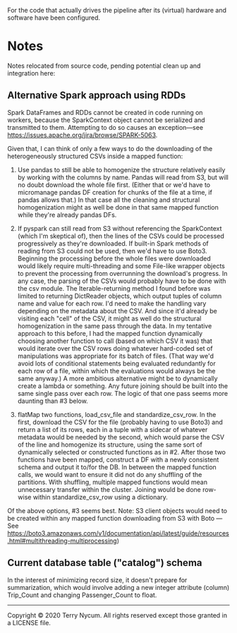 For the code that actually drives the pipeline after its (virtual) hardware and software have been configured.

# Notes

Notes relocated from source code, pending potential clean up and integration here:

## Alternative Spark approach using RDDs

Spark DataFrames and RDDs cannot be created in code running on workers, because the SparkContext object cannot be 
serialized and transmitted to them. Attempting to do so causes an exception—see 
https://issues.apache.org/jira/browse/SPARK-5063.

Given that, I can think of only a few ways to do the downloading of the heterogeneously structured CSVs inside a
mapped function:
1. Use pandas to still be able to homogenize the structure relatively easily by working with the columns by name.
Pandas will read from S3, but will no doubt download the whole file first. (Either that or we'd have to micromanage 
pandas DF creation for chunks of the file at a time, if pandas allows that.) In that case all the cleaning and 
structural homogenization might as well be done in that same mapped function while they're already pandas DFs.

2. If pyspark can still read from S3 without referencing the SparkContext (which I'm skeptical of), then the lines
of the CSVs could be processed progressively as they're downloaded. If built-in Spark methods of reading from
S3 could not be used, then we'd have to use Boto3. Beginning the processing before the whole files were
downloaded would likely require multi-threading and some File-like wrapper objects to prevent the processing from
overrunning the download's progress. In any case, the parsing of the CSVs would probably have to be done with the csv
module. The Iterable-returning method I found before was limited to returning DictReader objects, which output tuples
of column name and value for each row. I'd need to make the handling vary depending on the metadata about the
CSV. And since it'd already be visiting each "cell" of the CSV, it might as well do the structural
homogenization in the same pass through the data. In my tentative approach to this before, I had the mapped
function dynamically choosing another function to call (based on which CSV it was) that would iterate over the
CSV rows doing whatever hard-coded set of manipulations was appropriate for its batch of files. (That way we'd
avoid lots of conditional statements being evaluated redundantly for each row of a file, within which the
evaluations would always be the same anyway.) A more ambitious alternative might be to dynamically create a lambda or 
something. Any future joining should be built into the same single pass over each row. The logic of that one pass seems
more daunting than #3 below.

3. flatMap two functions, load_csv_file and standardize_csv_row. In the first, download the CSV for the file 
(probably having to use Boto3) and return a list of its rows, each in a tuple with a sidecar of whatever metadata would 
be needed by the second, which would parse the CSV of the line and homogenize its structure, using the same sort of 
dynamically selected or constructed functions as in #2. After those two functions have been mapped, construct a DF with
a newly consistent schema and output it to/for the DB. In between the mapped function calls, we would want to ensure it
did not do any shuffling of the partitions. With shuffling, multiple mapped functions would mean unnecessary
transfer within the cluster. Joining would be done row-wise within standardize_csv_row using a dictionary.

Of the above options, #3 seems best.
Note: S3 client objects would need to be created within any mapped function downloading from S3 with Boto —
See https://boto3.amazonaws.com/v1/documentation/api/latest/guide/resources.html#multithreading-multiprocessing)

## Current database table ("catalog") schema

In the interest of minimizing record size, it doesn't prepare for summarization, which would involve adding a new
integer attribute (column) Trip_Count and changing Passenger_Count to float.

---
Copyright © 2020 Terry Nycum. All rights reserved except those granted in a LICENSE file.
